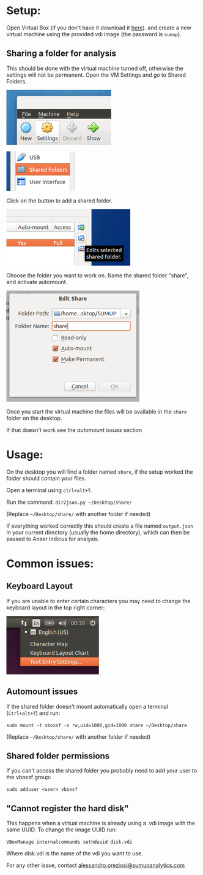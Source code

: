 Setup:
======

Open Virtual Box (if you don't have it download it [here](https://www.virtualbox.org/wiki/Downloads)). 
and create a new virtual machine using the provided vdi image (the password is `sumup`).

Sharing a folder for analysis
-----------------------------

This should be done with the virtual machine turned off, otherwise the settings will not be permanent. Open the VM Settings and go to Shared Folders.

![Step 1](img/step1.png)

![Step 2](img/step2.png)

Click on the button to add a shared folder.

![Step 3](img/step3.png)
 
Choose the folder you want to work on. Name the shared folder "share", and activate automount.

![Step 4](img/step4.png)

Once you start the virtual machine the files will be available in the `share` folder on the desktop.

If that doesn't work see the _automount issues_ section


Usage:
======

On the desktop you will find a folder named `share`, if the setup worked the folder should contain your files.

Open a terminal using `ctrl+alt+T`.

Run the command: `dir2json.py ~/Desktop/share/`

(Replace `~/Desktop/share/` with another folder if needed)

If everything worked correctly this should create a file named `output.json` in your current directory (usually the home directory), which can then be passed to Anser Indicus for analysis.


Common issues:
==============

Keyboard Layout
---------------

If you are unable to enter certain characters you may need to change the keyboard layout in the top right corner:

![Layout](img/layout.png)


Automount issues
----------------

If the shared folder doesn't mount automatically open a terminal (`Ctrl+alt+T`) and run:

`sudo mount -t vboxsf -o rw,uid=1000,gid=1000 share ~/Desktop/share`

(Replace `~/Desktop/share/` with another folder if needed)

Shared folder permissions
-------------------------

If you can't access the shared folder you probably need to add your user to the vboxsf group:

`sudo adduser <user> vboxsf`


"Cannot register the hard disk"
-------------------------------

This happens when a virtual machine is already using a .vdi image with the same UUID. To change the image UUID run:

`VBoxManage internalcommands sethduuid disk.vdi`

Where disk.vdi is the name of the vdi you want to use.

For any other issue, contact alessandro.preziosi@sumupanalytics.com
